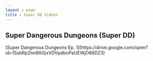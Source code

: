 ```yaml
---
layout : page
title : Super DD Videos
---
```

<h2>Super Dangerous Dungeons (Super DD)</h2>
[Super Dangerous Dungeons Ep. 1](https://drive.google.com/open?id=1SxbRp2tm9XiQxVDVpdboPaUEWjO66DZ3)

